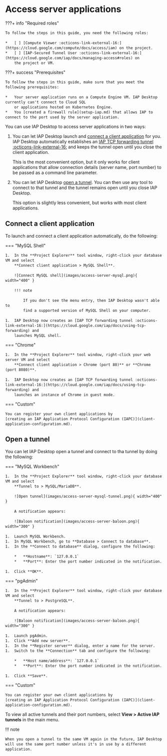 # Access server applications

???+ info "Required roles"

    To follow the steps in this guide, you need the following roles:
    
    *   [ ] [Compute Viewer :octicons-link-external-16:](https://cloud.google.com/compute/docs/access/iam) on the project.
    *   [ ] [IAP-Secured Tunnel User :octicons-link-external-16:](https://cloud.google.com/iap/docs/managing-access#roles) on
        the project or VM.
     
???+ success "Prerequisites"

    To follow the steps in this guide, make sure that you meet the following prerequisites:

    *   Your server application runs on a Compute Engine VM. IAP Desktop currently can't connect to Cloud SQL 
        or applications hosted on Kubernetes Engine.
    *   You [created a firewall rule](setup-iap.md) that allows IAP to connect to the port used by the server application.
          

You can use IAP Desktop to access server applications in two ways:

1.  You can let IAP Desktop launch and [connect a client application](#connect-a-client-application)
    for you. IAP Desktop automatically establishes an
    [IAP TCP forwarding tunnel :octicons-link-external-16:](https://cloud.google.com/iap/docs/using-tcp-forwarding)
    and keeps the tunnel open until you close the client application.

    This is the most convenient option, but it only works for client applications that allow
    connection details (server name, port number) to be passed as a command line parameter.

1.  You can let IAP Desktop [open a tunnel](#open-a-tunnel). You can then use any tool to
    connect to that tunnel and the tunnel remains open until you close IAP Desktop.

    This option is slightly less convenient, but works with most client applications.

## Connect a client application

To launch and connect a client application automatically, do the following:

=== "MySQL Shell"

    1.  In the **Project Explorer** tool window, right-click your database VM and select 
        **Connect client application > MySQL Shell**.
       
        ![Connect MySQL shell](images/access-server-mysql.png){ width="400" }
       
        !!! note
       
            If you don't see the menu entry, then IAP Desktop wasn't able to
            find a supported version of MySQL Shell on your computer.

    1.  IAP Desktop now creates an [IAP TCP forwarding tunnel :octicons-link-external-16:](https://cloud.google.com/iap/docs/using-tcp-forwarding) and
        launches MySQL shell.

=== "Chrome"


    1.  In the **Project Explorer** tool window, right-click your web server VM and select 
        **Connect client application > Chrome (port 80)** or **Chrome (port 8080)**.

    1.  IAP Desktop now creates an [IAP TCP forwarding tunnel :octicons-link-external-16:](https://cloud.google.com/iap/docs/using-tcp-forwarding) and
        launches an instance of Chrome in guest mode.
    
=== "Custom"

    You can register your own client applications by 
    [creating an IAP Application Protocol Configuration (IAPC)](client-application-configuration.md).


## Open a tunnel

You can let IAP Desktop open a tunnel and connect to tha tunnel by doing the following:

=== "MySQL Workbench"

    1.  In the **Project Explorer** tool window, right-click your database VM and select 
        **Tunnel to > MySQL/MariaDB**.

        ![Open tunnel](images/access-server-mysql-tunnel.png){ width="400" }

        A notification appears:

        ![Baloon notification](images/access-server-baloon.png){ width="300" }

    1.  Launch MySQL Workbench.
    1.  In MySQL Workbench, go to **Database > Connect to database**.
    1.  In the **Connect to database** dialog, configure the following:

        *   **Hostname**: `127.0.0.1`
        *   **Port**: Enter the port number indicated in the notification.

    1.  Click **OK**.


=== "pgAdmin"

    1.  In the **Project Explorer** tool window, right-click your database VM and select 
        **Tunnel to > PostgreSQL**.

        A notification appears:

        ![Baloon notification](images/access-server-baloon.png){ width="300" }

    1.  Launch pgAdmin.
    1.  Click **Add new server**.
    1.  In the **Register server** dialog, enter a name for the server.
    1.  Switch to the **Connection** tab and configure the following:

        *   **Host name/address**: `127.0.0.1`
        *   **Port**: Enter the port number indicated in the notification.

    1.  Click **Save**.

=== "Custom"

    You can register your own client applications by 
    [creating an IAP Application Protocol Configuration (IAPC)](client-application-configuration.md).


To view all active tunnels and their port numbers, select **View > Active IAP tunnels** in the main menu.


!!! note

    When you open a tunnel to the same VM again in the future, IAP Desktop
    will use the same port number unless it's in use by a different application.

